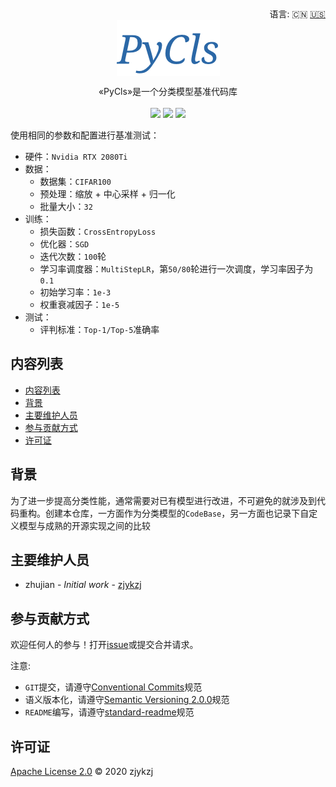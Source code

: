 <div align="right">
  语言:
    🇨🇳
  <a title="英语" href="./README.en.md">🇺🇸</a>
  <!-- <a title="俄语" href="../ru/README.md">🇷🇺</a> -->
</div>

 <div align="center"><a title="" href="https://github.com/ZJCV/PyCls"><img align="center" src="./imgs/PyCls.png"></a></div>

<p align="center">
  «PyCls»是一个分类模型基准代码库
<br>
<br>
  <a href="https://github.com/RichardLitt/standard-readme"><img src="https://img.shields.io/badge/standard--readme-OK-green.svg?style=flat-square"></a>
  <a href="https://conventionalcommits.org"><img src="https://img.shields.io/badge/Conventional%20Commits-1.0.0-yellow.svg"></a>
  <a href="http://commitizen.github.io/cz-cli/"><img src="https://img.shields.io/badge/commitizen-friendly-brightgreen.svg"></a>
</p>

使用相同的参数和配置进行基准测试：

* 硬件：`Nvidia RTX 2080Ti`
* 数据：
  * 数据集：`CIFAR100`
  * 预处理：缩放 + 中心采样 + 归一化
  * 批量大小：`32`
* 训练：
  * 损失函数：`CrossEntropyLoss`
  * 优化器：`SGD`
  * 迭代次数：`100`轮
  * 学习率调度器：`MultiStepLR`，第`50/80`轮进行一次调度，学习率因子为`0.1`
  * 初始学习率：`1e-3`
  * 权重衰减因子：`1e-5`
* 测试：
  * 评判标准：`Top-1/Top-5`准确率


## 内容列表

- [内容列表](#内容列表)
- [背景](#背景)
- [主要维护人员](#主要维护人员)
- [参与贡献方式](#参与贡献方式)
- [许可证](#许可证)

## 背景

为了进一步提高分类性能，通常需要对已有模型进行改进，不可避免的就涉及到代码重构。创建本仓库，一方面作为分类模型的`CodeBase`，另一方面也记录下自定义模型与成熟的开源实现之间的比较

## 主要维护人员

* zhujian - *Initial work* - [zjykzj](https://github.com/zjykzj)

## 参与贡献方式

欢迎任何人的参与！打开[issue](https://github.com/zjykzj/PyCls/issues)或提交合并请求。

注意:

* `GIT`提交，请遵守[Conventional Commits](https://www.conventionalcommits.org/en/v1.0.0-beta.4/)规范
* 语义版本化，请遵守[Semantic Versioning 2.0.0](https://semver.org)规范
* `README`编写，请遵守[standard-readme](https://github.com/RichardLitt/standard-readme)规范

## 许可证

[Apache License 2.0](LICENSE) © 2020 zjykzj
